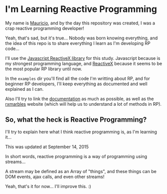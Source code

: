 # I'm Learning Reactive Programming

My name is [Mauricio](http://twitter.com/omauriciosoares), and by the day this repository was created, I was a crap reactive programming developer!

Yeah, that's sad, but it's true... Nobody was born knowing everything, and the idea of this repo is to share everything I learn as I'm developing RP code...

I'll use the [Javascript ReactiveX library](https://github.com/Reactive-Extensions/RxJS) for this study. Javascript because is my strongest programming language, and [ReactiveX](http://reactivex.io/) because it seems to be the most popular RP library until now.

In the `examples` dir you'll find all the code I'm writting about RP, and for beginner RP developers, I'll keep everything as documented and well explained as I can.

Also I'll try to link the [documentation](https://github.com/Reactive-Extensions/RxJS/tree/master/doc) as much as possible, as well as the [rxmarbles](http://rxmarbles.com) website (which will help us to understand a lot of methods in RP).

## So, what the heck is Reactive Programming?

I'll try to explain here what I think reactive programming is, as I'm learning it...

This was updated at September 14, 2015

In short words, reactive programming is a way of programming using streams...

A stream may be defined as an Array of "things", and these things can be DOM events, ajax calls, and even other streams!

Yeah, that's it for now... I'll improve this. :)
